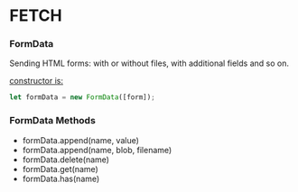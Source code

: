 # FETCH

### FormData

Sending HTML forms: with or without files, with additional fields and so on.

<ins> constructor is: </inns>

```javascript
let formData = new FormData([form]);
```

### FormData Methods

- formData.append(name, value)
- formData.append(name, blob, filename)
- formData.delete(name)
- formData.get(name)
- formData.has(name)
